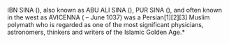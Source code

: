 IBN SINA (), also known as ABU ALI SINA (), PUR SINA (), and often known in the west as AVICENNA ( – June 1037) was a Persian[1][2][3] Muslim polymath who is regarded as one of the most significant physicians, astronomers, thinkers and writers of the Islamic Golden Age.*
